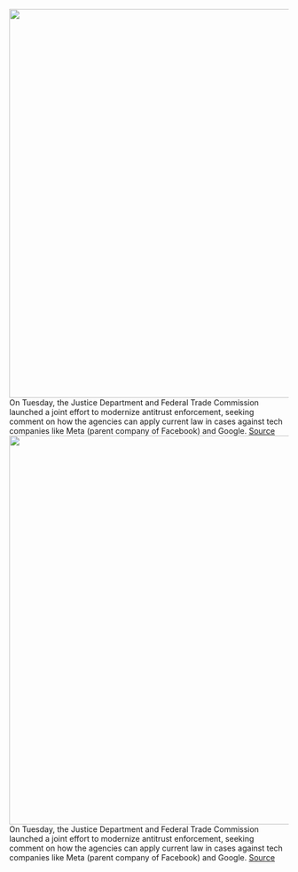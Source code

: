 <img src='https://cdn.vox-cdn.com/thumbor/lkNHzgFOqN6cDI90b5PIc7erG80=/0x0:3000x2001/1200x800/filters:focal(1260x761:1740x1241)/cdn.vox-cdn.com/uploads/chorus_image/image/70404457/1232439596.0.jpg' width='700px' /><br/>
On Tuesday, the Justice Department and Federal Trade Commission launched a joint effort to modernize antitrust enforcement, seeking comment on how the agencies can apply current law in cases against tech companies like Meta (parent company of Facebook) and Google.
<a href='https://www.theverge.com/2022/1/18/22889579/ftc-justice-department-lina-khan-kanter-google-facebook-amazon-antitrust'> Source <a/><img src='https://cdn.vox-cdn.com/thumbor/lkNHzgFOqN6cDI90b5PIc7erG80=/0x0:3000x2001/1200x800/filters:focal(1260x761:1740x1241)/cdn.vox-cdn.com/uploads/chorus_image/image/70404457/1232439596.0.jpg' width='700px' /><br/>
On Tuesday, the Justice Department and Federal Trade Commission launched a joint effort to modernize antitrust enforcement, seeking comment on how the agencies can apply current law in cases against tech companies like Meta (parent company of Facebook) and Google.
<a href='https://www.theverge.com/2022/1/18/22889579/ftc-justice-department-lina-khan-kanter-google-facebook-amazon-antitrust'> Source <a/>